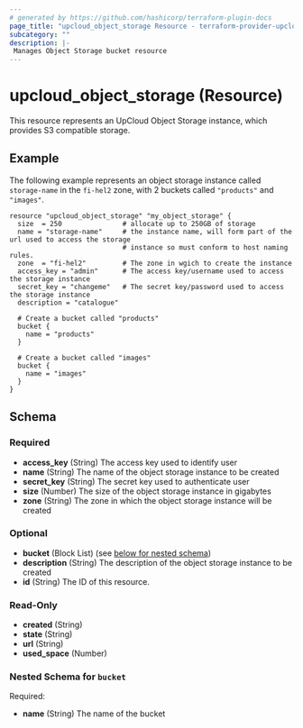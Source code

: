 ```yaml
---
# generated by https://github.com/hashicorp/terraform-plugin-docs
page_title: "upcloud_object_storage Resource - terraform-provider-upcloud"
subcategory: ""
description: |-
 Manages Object Storage bucket resource
---
```


# upcloud_object_storage (Resource)

This resource represents an UpCloud Object Storage instance, which provides S3
compatible storage.

## Example

The following example represents an object storage instance called
`storage-name` in the `fi-hel2` zone, with 2 buckets called `"products"` and
`"images"`.

```hcl
resource "upcloud_object_storage" "my_object_storage" {
  size  = 250               # allocate up to 250GB of storage
  name = "storage-name"     # the instance name, will form part of the url used to access the storage
                            # instance so must conform to host naming rules.
  zone  = "fi-hel2"         # The zone in wgich to create the instance
  access_key = "admin"      # The access key/username used to access the storage instance
  secret_key = "changeme"   # The secret key/password used to access the storage instance
  description = "catalogue"

  # Create a bucket called "products"
  bucket {
    name = "products"
  }

  # Create a bucket called "images"
  bucket {
    name = "images"
  }
}
```

<!-- schema generated by tfplugindocs -->
## Schema

### Required

- **access_key** (String) The access key used to identify user
- **name** (String) The name of the object storage instance to be created
- **secret_key** (String) The secret key used to authenticate user
- **size** (Number) The size of the object storage instance in gigabytes
- **zone** (String) The zone in which the object storage instance will be created

### Optional

- **bucket** (Block List) (see [below for nested schema](#nestedblock--bucket))
- **description** (String) The description of the object storage instance to be created
- **id** (String) The ID of this resource.

### Read-Only

- **created** (String)
- **state** (String)
- **url** (String)
- **used_space** (Number)

<a id="nestedblock--bucket"></a>
### Nested Schema for `bucket`

Required:

- **name** (String) The name of the bucket
